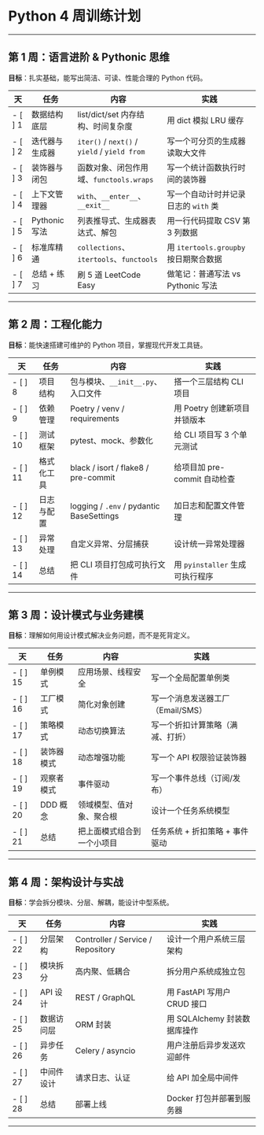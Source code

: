 # Python 4 周训练计划

---

## **第 1 周：语言进阶 & Pythonic 思维**
**目标**：扎实基础，能写出简洁、可读、性能合理的 Python 代码。  

| 天 | 任务 | 内容 | 实践 |
|----|------|------|------|
| - [ ] 1 | 数据结构底层 | list/dict/set 内存结构、时间复杂度 | 用 dict 模拟 LRU 缓存 |
| - [ ] 2 | 迭代器与生成器 | `iter()` / `next()` / `yield` / `yield from` | 写一个可分页的生成器读取大文件 |
| - [ ] 3 | 装饰器与闭包 | 函数对象、闭包作用域、`functools.wraps` | 写一个统计函数执行时间的装饰器 |
| - [ ] 4 | 上下文管理器 | `with`、`__enter__`、`__exit__` | 写一个自动计时并记录日志的 `with` 类 |
| - [ ] 5 | Pythonic 写法 | 列表推导式、生成器表达式、解包 | 用一行代码提取 CSV 第 3 列数据 |
| - [ ] 6 | 标准库精通 | `collections`、`itertools`、`functools` | 用 `itertools.groupby` 按日期聚合数据 |
| - [ ] 7 | 总结 + 练习 | 刷 5 道 LeetCode Easy | 做笔记：普通写法 vs Pythonic 写法 |

---

## **第 2 周：工程化能力**
**目标**：能快速搭建可维护的 Python 项目，掌握现代开发工具链。  

| 天 | 任务 | 内容 | 实践 |
|----|------|------|------|
| - [ ] 8 | 项目结构 | 包与模块、`__init__.py`、入口文件 | 搭一个三层结构 CLI 项目 |
| - [ ] 9 | 依赖管理 | Poetry / venv / requirements | 用 Poetry 创建新项目并锁版本 |
| - [ ] 10 | 测试框架 | pytest、mock、参数化 | 给 CLI 项目写 3 个单元测试 |
| - [ ] 11 | 格式化工具 | black / isort / flake8 / pre-commit | 给项目加 pre-commit 自动检查 |
| - [ ] 12 | 日志与配置 | logging / `.env` / pydantic BaseSettings | 加日志和配置文件管理 |
| - [ ] 13 | 异常处理 | 自定义异常、分层捕获 | 设计统一异常处理器 |
| - [ ] 14 | 总结 | 把 CLI 项目打包成可执行文件 | 用 `pyinstaller` 生成可执行程序 |

---

## **第 3 周：设计模式与业务建模**
**目标**：理解如何用设计模式解决业务问题，而不是死背定义。  

| 天 | 任务 | 内容 | 实践 |
|----|------|------|------|
| - [ ] 15 | 单例模式 | 应用场景、线程安全 | 写一个全局配置单例类 |
| - [ ] 16 | 工厂模式 | 简化对象创建 | 写一个消息发送器工厂（Email/SMS） |
| - [ ] 17 | 策略模式 | 动态切换算法 | 写一个折扣计算策略（满减、打折） |
| - [ ] 18 | 装饰器模式 | 动态增强功能 | 写一个 API 权限验证装饰器 |
| - [ ] 19 | 观察者模式 | 事件驱动 | 写一个事件总线（订阅/发布） |
| - [ ] 20 | DDD 概念 | 领域模型、值对象、聚合根 | 设计一个任务系统模型 |
| - [ ] 21 | 总结 | 把上面模式组合到一个小项目 | 任务系统 + 折扣策略 + 事件驱动 |

---

## **第 4 周：架构设计与实战**
**目标**：学会拆分模块、分层、解耦，能设计中型系统。  

| 天 | 任务 | 内容 | 实践 |
|----|------|------|------|
| - [ ] 22 | 分层架构 | Controller / Service / Repository | 设计一个用户系统三层架构 |
| - [ ] 23 | 模块拆分 | 高内聚、低耦合 | 拆分用户系统成独立包 |
| - [ ] 24 | API 设计 | REST / GraphQL | 用 FastAPI 写用户 CRUD 接口 |
| - [ ] 25 | 数据访问层 | ORM 封装 | 用 SQLAlchemy 封装数据库操作 |
| - [ ] 26 | 异步任务 | Celery / asyncio | 用户注册后异步发送欢迎邮件 |
| - [ ] 27 | 中间件设计 | 请求日志、认证 | 给 API 加全局中间件 |
| - [ ] 28 | 总结 | 部署上线 | Docker 打包并部署到服务器 |

---
